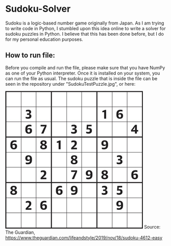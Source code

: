 # Sudoku-Solver
Sudoku is a logic-based number game originally from Japan. As I am trying to write code in Python, I stumbled upon this idea online to write a solver for sudoku puzzles in Python. I believe that this has been done before, but I do for my personal education purposes.

## How to run file:
Before you compile and run the file, please make sure that you have NumPy as one of your Python interpreter.
Once it is installed on your system, you can run the file as usual.
The sudoku puzzle that is inside the file can be seen in the repository under "SudokuTestPuzzle.jpg", or here:

![Sudoku Test Puzzle](/SudokuTestPuzzle.jpg)
Source: The Guardian, https://www.theguardian.com/lifeandstyle/2019/nov/18/sudoku-4612-easy
